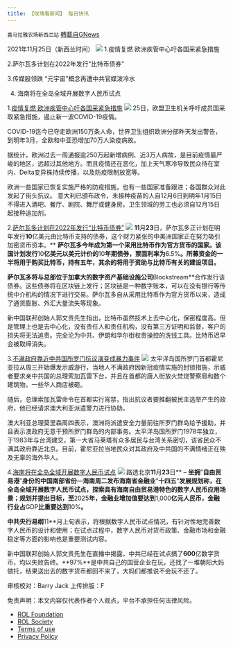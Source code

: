 ```yaml
---
title: 【玫瑰看新闻】 每日快讯
---
```

`喜马拉雅农场新西兰站` [轉載自GNews](https://gnews.org/zh-hans/1696750/)

2021年11月25日（新西兰时间）
![](https://assets.gnews.org/wp-content/uploads/2021/11/PHOTO-2021-11-25-20-16-49-2-1.jpg)
1.疫情复燃 欧洲疾管中心吁各国采紧急措施

2.萨尔瓦多计划在2022年发行“比特币债券”

3.传媒股领跌 “元宇宙”概念再遭中共官媒泼冷水

4. 海南将在全岛全域开展数字人民币试点



1.[疫情复燃 欧洲疾管中心吁各国采紧急措施](https://www.swissinfo.ch/chi/afp/%E7%96%AB%E6%83%85%E5%A4%8D%E7%87%83-%E6%AC%A7%E6%B4%B2%E7%96%BE%E7%AE%A1%E4%B8%AD%E5%BF%83%E5%90%81%E5%90%84%E5%9B%BD%E9%87%87%E7%B4%A7%E6%80%A5%E6%8E%AA%E6%96%BD/47139442)
![](https://assets.gnews.org/wp-content/uploads/2021/11/图片-1-21.jpg)
25日，欧盟卫生机关呼吁成员国采取紧急措施，遏止新一波COVID-19疫情。

COVID-19迄今已夺走欧洲150万条人命，世界卫生组织欧洲分部昨天发出警告，到明年3月，全欧和中亚恐增加70万人染疫病故。

据统计，欧洲过去一周通报逾250万起新增病例、近3万人病故，是目前疫情最严峻的地区，远超过其他地方。而且疫情还在恶化，加上天气寒冷导致民众待在室内、Delta变异株持续传播，以及防疫限制放宽等。

欧洲一些国家已恢复实施严格的防疫措施，也有一些国家准备跟进；各国群众对此发起了街头抗议。 意大利已颁布政令，未接种疫苗的人自12月6日到明年1月15日不得进入酒吧、餐厅、剧院、舞厅或健身房。卫生领域的劳工也必须自12月15日起接种追加剂。

2.[萨尔瓦多计划在2022年发行“比特币债券”](https://cn.wsj.com/articles/%E8%90%A8%E5%B0%94%E7%93%A6%E5%A4%9A%E8%AE%A1%E5%88%92%E5%9C%A82022%E5%B9%B4%E5%8F%91%E8%A1%8C-%E6%AF%94%E7%89%B9%E5%B8%81%E5%80%BA%E5%88%B8-11637627709)
![](https://assets.gnews.org/wp-content/uploads/2021/11/图片-2-13.jpg)
**11**月**23**日，萨尔瓦多正计划在明年发行**10**亿美元由比特币支持的债券，这个财力紧张的中美洲国家正在努力吸引加密货币资本。**
**萨尔瓦多今年成为第一个采用比特币作为官方货币的国家。该国计划发行**10**亿美元以美元计价的**10**年期债券，票面利率为**6.5%**。所募资金的一半将用于购买比特币，持有五年，其余的将用于资助与比特币有关的建设项目。**

**萨尔瓦多将与总部位于加拿大的数字资产基础设施公司**Blockstream**合作发行该债券。这些债券将在区块链上发行；区块链是一种数字账本，可以在没有银行等传统中介机构的情况下进行交易。萨尔瓦多自从采用比特币作为官方货币以来，造成了通货膨胀、外汇大量流失等现象。

新中国联邦创始人郭文贵先生指出，比特币虽然技术上去中心化，保密程度高。但是管理上也是去中心化，没有责任人和责任机构，没有第三方证明和监督，客户的损失将无法追责。完全沦为中共、伊朗和华尔街权贵操控的洗钱工具。比特币迟早会被取缔消失。

3.[不满政府靠近中共国所罗门抗议演变成暴力事件](https://www.rfi.fr/cn/%E4%B8%AD%E5%9B%BD/20211125-%E4%B8%8D%E6%BB%A1%E6%94%BF%E5%BA%9C%E9%9D%A0%E8%BF%91%E4%B8%AD%E5%9B%BD-%E6%89%80%E7%BD%97%E9%97%A8%E6%8A%97%E8%AE%AE%E6%BC%94%E5%8F%98%E6%88%90%E6%9A%B4%E5%8A%9B%E4%BA%8B%E4%BB%B6)
![](https://assets.gnews.org/wp-content/uploads/2021/11/图片-3-13.jpg)
太平洋岛国所罗门首都霍尼亚拉从周三开始爆发示威游行，当地人不满政府因新冠疫情实施的封锁措施，示威者要求亲中共国的总理索加瓦雷下台，并且在首都的唐人街放火焚烧警察局和数个建筑物，一些华人商店被砸。

随后，总理索加瓦雷命令在首都实行宵禁，指出抗议者要推翻被民主选举产生的政府，他已经请求澳大利亚派遣警力进行协助。

澳大利亚总理莫里森周四表示，澳洲将派遣安全力量前往所罗门群岛给予援助，并且表示澳政府无意干预所罗门群岛的内部事务。太平洋岛国所罗门1978年独立，于1983年与台湾建交，第一大省马莱塔有众多居民与台湾关系密切，该省民众不满其政府靠近北京。目前，霍尼亚拉当地民众对其政府及中共国的不满情绪正在殃及无辜的海外华人。

4.[海南将在全岛全域开展数字人民币试点](https://cn.reuters.com/article/hainan-digital-yuan-pilot-1123-idCNKBS2I80FP)
![](https://assets.gnews.org/wp-content/uploads/2021/11/图片-4jpg.jpg)
路透北京**11**月**23**日** – **坐拥**”**自由贸易港**”**身份的中国南部省份**—**海南周二发布海南省金融业**”**十四五**”**发展规划称，在全岛全域开展数字人民币试点，探索具有海南自由贸易港特色的数字人民币应用场景；规划并提出目标，至**2025**年，金融业增加值要达到**1,000**亿元人民币，金融行业占**GDP**比重要达到**10%**。**

**中共央行易纲**11**月上旬表示，将根据数字人民币试点情况，有针对性地完善数字人民币的设计和使用；在试点过程中，数字人民币对货币政策、金融市场和金融稳定等方面的影响也是重要测试内容。

新中国联邦创始人郭文贵先生在直播中揭露，中共已经在试点搞了**600**亿数字货币，均以失败告终。**97%**是中共自己的国营企业在玩，还找了一堆朝阳大妈做托，结果送出去的数字货币都回不来了，大妈们都推说不会玩不还了。



审核校对：Barry Jack
上传排版：F

 

免责声明：本文内容仅代表作者个人观点，平台不承担任何法律风险。

- [ROL Foundation](https://rolfoundation.org/)
- [ROL Society](https://rolsociety.org/)
- [Terms of use](https://gnews.org/terms-of-use-3/)
- [Privacy Policy](https://gnews.org/privacy-policy/)
